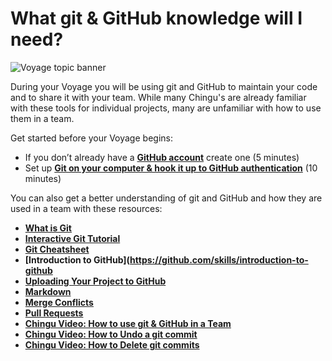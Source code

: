 # What git & GitHub knowledge will I need?
![Voyage topic banner](../assets/horizontal-paint-splash-green.jpg)

During your Voyage you will be using git and GitHub to maintain your code and to share it with your 
team. While many Chingu's are already familiar with these tools for individual projects, many are 
unfamiliar with how to use them in a team.

Get started before your Voyage begins:

* If you don’t already have a **[GitHub account](https://github.com/)** create one (5 minutes)
* Set up **[Git on your computer & hook it up to GitHub authentication](https://help.github.com/articles/set-up-git/)** (10 minutes)

You can also get a better understanding of git and GitHub and how they are used in a team with
these resources:

* **[What is Git](https://guides.github.com/introduction/git-handbook/)**
* **[Interactive Git Tutorial](https://learngitbranching.js.org/)**
* **[Git Cheatsheet](https://training.github.com/downloads/github-git-cheat-sheet/)**
* **[Introduction to GitHub](https://github.com/skills/introduction-to-github**
* **[Uploading Your Project to GitHub](https://docs.github.com/en/get-started/using-git/pushing-commits-to-a-remote-repository)**
* **[Markdown](https://docs.github.com/en/get-started/writing-on-github/getting-started-with-writing-and-formatting-on-github/quickstart-for-writing-on-github)**
* **[Merge Conflicts](https://docs.github.com/en/pull-requests/collaborating-with-pull-requests/addressing-merge-conflicts/about-merge-conflicts)**
* **[Pull Requests](https://docs.github.com/en/pull-requests/collaborating-with-pull-requests/proposing-changes-to-your-work-with-pull-requests/about-pull-requests)**
* **[Chingu Video: How to use git & GitHub in a Team](https://youtu.be/0HizvYgNPA0)**
* **[Chingu Video: How to Undo a git commit](https://youtu.be/ZoIBdFuj8_M)**
* **[Chingu Video: How to Delete git commits](https://youtu.be/Wjd8iEcCSM4)**
